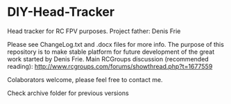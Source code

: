 # DIY-Head-Tracker
Head tracker for RC FPV purposes. Project father: Denis Frie

Please see ChangeLog.txt and .docx files for more info.
The purpose of this repository is to make stable platform for future development of the great work started by Denis Frie.
Main RCGroups discussion (recommended reading): http://www.rcgroups.com/forums/showthread.php?t=1677559

Colaborators welcome, please feel free to contact me.

Check archive folder for previous versions
